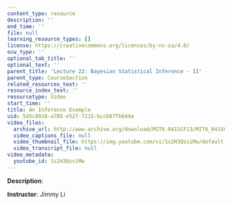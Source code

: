 ```yaml
---
content_type: resource
description: ''
end_time: ''
file: null
learning_resource_types: []
license: https://creativecommons.org/licenses/by-nc-sa/4.0/
ocw_type: ''
optional_tab_title: ''
optional_text: ''
parent_title: 'Lecture 22: Bayesian Statistical Inference - II'
parent_type: CourseSection
related_resources_text: ''
resource_index_text: ''
resourcetype: Video
start_time: ''
title: An Inference Example
uid: 545c8910-a785-e52f-7215-bccb87fb644a
video_files:
  archive_url: http://www.archive.org/download/MIT6.041SCF13/MIT6_041SCF13_An_Inference_Example_300k.mp4
  video_captions_file: null
  video_thumbnail_file: https://img.youtube.com/vi/1s2H3QssiMw/default.jpg
  video_transcript_file: null
video_metadata:
  youtube_id: 1s2H3QssiMw
---
```


**Description**:

**Instructor**: Jimmy Li


